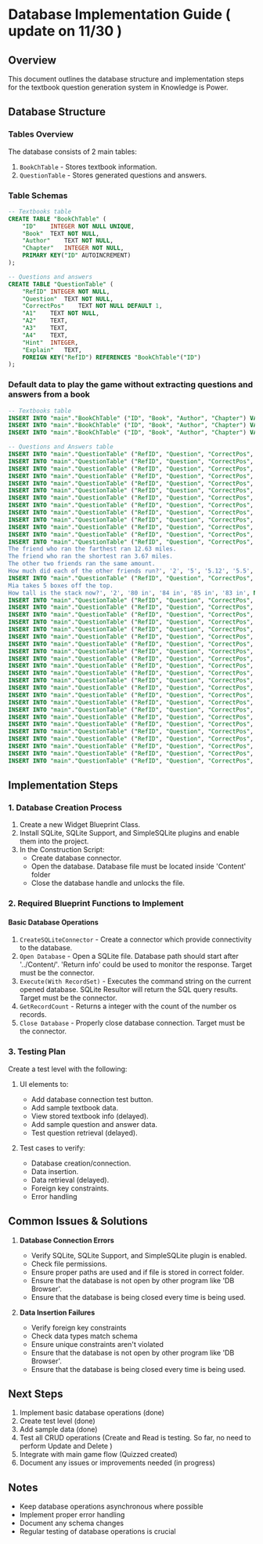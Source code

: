 # Database Implementation Guide ( update on 11/30 )

## Overview
This document outlines the database structure and implementation steps for the textbook question generation system in Knowledge is Power.

## Database Structure

### Tables Overview
The database consists of 2 main tables:
1. `BookChTable` - Stores textbook information.
4. `QuestionTable` - Stores generated questions and answers.

### Table Schemas
```sql
-- Textbooks table
CREATE TABLE "BookChTable" (
	"ID"	INTEGER NOT NULL UNIQUE,
	"Book"	TEXT NOT NULL,
	"Author"	TEXT NOT NULL,
	"Chapter"	INTEGER NOT NULL,
	PRIMARY KEY("ID" AUTOINCREMENT)
);

-- Questions and answers
CREATE TABLE "QuestionTable" (
	"RefID"	INTEGER NOT NULL,
	"Question"	TEXT NOT NULL,
	"CorrectPos"	TEXT NOT NULL DEFAULT 1,
	"A1"	TEXT NOT NULL,
	"A2"	TEXT,
	"A3"	TEXT,
	"A4"	TEXT,
	"Hint"	INTEGER,
	"Explain"	TEXT,
	FOREIGN KEY("RefID") REFERENCES "BookChTable"("ID")
);
```

### Default data to play the game without extracting questions and answers from a book
```sql
-- Textbooks table
INSERT INTO "main"."BookChTable" ("ID", "Book", "Author", "Chapter") VALUES ('1', 'Elementary Math', 'KIP', '1');
INSERT INTO "main"."BookChTable" ("ID", "Book", "Author", "Chapter") VALUES ('2', 'Elementary Biology', 'KIP', '1');
INSERT INTO "main"."BookChTable" ("ID", "Book", "Author", "Chapter") VALUES ('3', 'Python', 'KiP', '10');

-- Questions and Answers table
INSERT INTO "main"."QuestionTable" ("RefID", "Question", "CorrectPos", "A1", "A2", "A3", "A4", "Hint", "Explain") VALUES ('1', '27+175 = ', '3', '183', '190', '202', '192', 'sum integer then decimals', '27 + 175 = 202');
INSERT INTO "main"."QuestionTable" ("RefID", "Question", "CorrectPos", "A1", "A2", "A3", "A4", "Hint", "Explain") VALUES ('1', '23*175 = ', '4', '4000', '6000', '202', '4025', NULL, 'Excellent!');
INSERT INTO "main"."QuestionTable" ("RefID", "Question", "CorrectPos", "A1", "A2", "A3", "A4", "Hint", "Explain") VALUES ('1', '100-57', '2', '34', '43', '50', '33', NULL, NULL);
INSERT INTO "main"."QuestionTable" ("RefID", "Question", "CorrectPos", "A1", "A2", "A3", "A4", "Hint", "Explain") VALUES ('1', 'What is the next prime number after 23?', '1', '29', NULL, NULL, NULL, NULL, NULL);
INSERT INTO "main"."QuestionTable" ("RefID", "Question", "CorrectPos", "A1", "A2", "A3", "A4", "Hint", "Explain") VALUES ('1', 'A cheese cost $1.35. You paid $2. How much change should you get?', '1', '0.65', NULL, NULL, NULL, NULL, NULL);
INSERT INTO "main"."QuestionTable" ("RefID", "Question", "CorrectPos", "A1", "A2", "A3", "A4", "Hint", "Explain") VALUES ('1', 'What is 444 minutes in hours?', '1', '7.4', NULL, NULL, NULL, NULL, NULL);
INSERT INTO "main"."QuestionTable" ("RefID", "Question", "CorrectPos", "A1", "A2", "A3", "A4", "Hint", "Explain") VALUES ('1', 'A rectangular prism has side of 4, 3, and 4. What is its volume?', '1', '48', NULL, NULL, NULL, 'multiply length by width by height', NULL);
INSERT INTO "main"."QuestionTable" ("RefID", "Question", "CorrectPos", "A1", "A2", "A3", "A4", "Hint", "Explain") VALUES ('1', 'A rectangular prism has a base area of 124 cm^2 and height of 12 cm. What is its volume?', '1', '1488', NULL, NULL, NULL, 'Volume = area of the base x height', '124 * 12 = 148');
INSERT INTO "main"."QuestionTable" ("RefID", "Question", "CorrectPos", "A1", "A2", "A3", "A4", "Hint", "Explain") VALUES ('1', 'A car wash washes 92 cars per day. They make $15 per car. How much money will they have made in 4 days?', '3', '5500', '5600', '5520', '5550', 'multiply quantity of cars * cost per car * days', '92 * 15 * 4');
INSERT INTO "main"."QuestionTable" ("RefID", "Question", "CorrectPos", "A1", "A2", "A3", "A4", "Hint", "Explain") VALUES ('1', 'the distance of 2 cities is 3400 miles. If we travel 4/10 of the way, how much we traveled?', '4', '1060', '1300', '1400', '1360', 'divide distance by denominator, multiply by numerator.', NULL);
INSERT INTO "main"."QuestionTable" ("RefID", "Question", "CorrectPos", "A1", "A2", "A3", "A4", "Hint", "Explain") VALUES ('1', 'Bags of parsnips weigh 3.45lbs each. A restaurant orders 4 of these bags and the chef uses 2.35lb of the parsnips. How many lbs are left?', '2', '11', '11.45', '12', '11.30', 'weight of one bag * quantity of bags - usage', '3.45 * 4 - 2.35');
INSERT INTO "main"."QuestionTable" ("RefID", "Question", "CorrectPos", "A1", "A2", "A3", "A4", "Hint", "Explain") VALUES ('1', 'Pasta has 250g of carbohydrates per kilogram. There are 200g pasta in each small packet. How much carbohydrates are in each small packet?', '1', '50g', '75g', '25g', '100g', 'How much grams is 1 kilograms?', NULL);
INSERT INTO "main"."QuestionTable" ("RefID", "Question", "CorrectPos", "A1", "A2", "A3", "A4", "Hint", "Explain") VALUES ('1', 'Four friends ran a total of 26.54 miles.
The friend who ran the farthest ran 12.63 miles.
The friend who ran the shortest ran 3.67 miles.
The other two friends ran the same amount. 
How much did each of the other friends run?', '2', '5', '5.12', '5.5', '5.2', NULL, NULL);
INSERT INTO "main"."QuestionTable" ("RefID", "Question", "CorrectPos", "A1", "A2", "A3", "A4", "Hint", "Explain") VALUES ('1', 'A stack of 40 identical boxed is 8 ft tall.
Mia takes 5 boxes off the top.
How tall is the stack now?', '2', '80 in', '84 in', '85 in', '83 in', NULL, NULL);
INSERT INTO "main"."QuestionTable" ("RefID", "Question", "CorrectPos", "A1", "A2", "A3", "A4", "Hint", "Explain") VALUES ('1', 'The numbers in this sequence increase by the same amount each time.', '3', '30, 60, 70', '53, 65, 07', '35, 56, 77', '2, 4, 8', NULL, NULL);
INSERT INTO "main"."QuestionTable" ("RefID", "Question", "CorrectPos", "A1", "A2", "A3", "A4", "Hint", "Explain") VALUES ('1', '6/5, 3/5, and 3/4. Write these factors in order, starting from the least.', '1', '3/5, 3/4, 6/5', '3/4, 6/5, 3/5', '6/5, 3/5, 3/4', '3/4, 3/5, 6/5', NULL, NULL);
INSERT INTO "main"."QuestionTable" ("RefID", "Question", "CorrectPos", "A1", "A2", "A3", "A4", "Hint", "Explain") VALUES ('2', 'What is viticulture?', '1', 'study of grapes', 'culture of apples', 'control of pests', 'organize books', NULL, NULL);
INSERT INTO "main"."QuestionTable" ("RefID", "Question", "CorrectPos", "A1", "A2", "A3", "A4", "Hint", "Explain") VALUES ('2', 'What gas is given off during Photosynthesis?', '2', 'Nitrogen', 'Oxygen', 'Hydrogen', 'Helium', NULL, NULL);
INSERT INTO "main"."QuestionTable" ("RefID", "Question", "CorrectPos", "A1", "A2", "A3", "A4", "Hint", "Explain") VALUES ('2', 'What percentage of the atmospheric air is oxygen?', '3', 'Less than 10%', 'About 15%', 'About 20%', 'about 90%', NULL, NULL);
INSERT INTO "main"."QuestionTable" ("RefID", "Question", "CorrectPos", "A1", "A2", "A3", "A4", "Hint", "Explain") VALUES ('2', 'Which organ in the human body pumps blood?', '1', 'heart', NULL, NULL, NULL, NULL, NULL);
INSERT INTO "main"."QuestionTable" ("RefID", "Question", "CorrectPos", "A1", "A2", "A3", "A4", "Hint", "Explain") VALUES ('2', 'What is the name of the bone that "protect the brain"?', '1', 'cranium', 'femur', 'tibia', 'hat', NULL, NULL);
INSERT INTO "main"."QuestionTable" ("RefID", "Question", "CorrectPos", "A1", "A2", "A3", "A4", "Hint", "Explain") VALUES ('2', 'The heart is in which cavity?', '2', 'abdomen', 'chest', 'left arm', 'right leg', NULL, NULL);
INSERT INTO "main"."QuestionTable" ("RefID", "Question", "CorrectPos", "A1", "A2", "A3", "A4", "Hint", "Explain") VALUES ('2', 'Where is the mandible found?', '3', 'left hand', 'abdomen', 'jaw', 'right leg', NULL, NULL);
INSERT INTO "main"."QuestionTable" ("RefID", "Question", "CorrectPos", "A1", "A2", "A3", "A4", "Hint", "Explain") VALUES ('2', 'Where is the fibula found?', '4', 'jaw', 'cranium', 'arm', 'leg', NULL, NULL);
INSERT INTO "main"."QuestionTable" ("RefID", "Question", "CorrectPos", "A1", "A2", "A3", "A4", "Hint", "Explain") VALUES ('2', 'What parts of our bodies carry messages from one part of the body to another?', '2', 'bones', 'nerves', 'skin', 'telephone', NULL, NULL);
INSERT INTO "main"."QuestionTable" ("RefID", "Question", "CorrectPos", "A1", "A2", "A3", "A4", "Hint", "Explain") VALUES ('2', 'Plants are called the _______ of nature.', '1', 'lungs', NULL, NULL, NULL, NULL, NULL);
INSERT INTO "main"."QuestionTable" ("RefID", "Question", "CorrectPos", "A1", "A2", "A3", "A4", "Hint", "Explain") VALUES ('2', 'How many bones are there in the adult human body?', '1', '206', NULL, NULL, NULL, NULL, NULL);
INSERT INTO "main"."QuestionTable" ("RefID", "Question", "CorrectPos", "A1", "A2", "A3", "A4", "Hint", "Explain") VALUES ('2', 'How many bones are there in the adult human body?', '3', '135', '604', '206', NULL, NULL, NULL);
INSERT INTO "main"."QuestionTable" ("RefID", "Question", "CorrectPos", "A1", "A2", "A3", "A4", "Hint", "Explain") VALUES ('2', 'What is the first step in the digestion process?', '1', 'ingestion', NULL, '', NULL, NULL, NULL);
INSERT INTO "main"."QuestionTable" ("RefID", "Question", "CorrectPos", "A1", "A2", "A3", "A4", "Hint", "Explain") VALUES ('2', 'Who is credited with the invention of the microscope?', '2', 'Albert Einstein', 'Anton van Leeuwenhoek', 'Lidia Morrison', 'Microsoft', NULL, NULL);
INSERT INTO "main"."QuestionTable" ("RefID", "Question", "CorrectPos", "A1", "A2", "A3", "A4", "Hint", "Explain") VALUES ('2', 'What bone also refers to the beaks of birds?', '4', 'femur', 'tibia', NULL, 'mandible', NULL, NULL);
INSERT INTO "main"."QuestionTable" ("RefID", "Question", "CorrectPos", "A1", "A2", "A3", "A4", "Hint", "Explain") VALUES ('3', 'Question', '1', 'Answer', NULL, NULL, NULL, '', '');
INSERT INTO "main"."QuestionTable" ("RefID", "Question", "CorrectPos", "A1", "A2", "A3", "A4", "Hint", "Explain") VALUES ('3', 'Question', '1', 'Answer', '', '', '', 'Try Answer', 'Good!');
INSERT INTO "main"."QuestionTable" ("RefID", "Question", "CorrectPos", "A1", "A2", "A3", "A4", "Hint", "Explain") VALUES ('3', 'Question with short answer', '1', 'Short Answer', '', '', '', 'Try Short Answer', 'Good!');
INSERT INTO "main"."QuestionTable" ("RefID", "Question", "CorrectPos", "A1", "A2", "A3", "A4", "Hint", "Explain") VALUES ('3', 'Question with multiple choice', '3', 'wrong1', 'wrong2', 'answer', 'wrong3', 'Try answer', 'Nice!');
INSERT INTO "main"."QuestionTable" ("RefID", "Question", "CorrectPos", "A1", "A2", "A3", "A4", "Hint", "Explain") VALUES ('3', 'Question with short answer', '1', 'Short Answer', '', '', '', 'Try Short Answer', 'Good!');
INSERT INTO "main"."QuestionTable" ("RefID", "Question", "CorrectPos", "A1", "A2", "A3", "A4", "Hint", "Explain") VALUES ('3', 'Question with multiple choice', '3', 'wrong1', 'wrong2', 'answer', 'wrong3', 'Try answer', 'Nice!');
```

## Implementation Steps

### 1. Database Creation Process
1. Create a new Widget Blueprint Class.
2. Install SQLite, SQLite Support, and SimpleSQLite plugins and enable them into the project.
3. In the Construction Script:
   - Create database connector.
   - Open the database. Database file must be located inside 'Content' folder
   - Close the database handle and unlocks the file.

### 2. Required Blueprint Functions to Implement

#### Basic Database Operations
1. `CreateSQLiteConnector` - Create a connector which provide connectivity to the database.
2. `Open Database` - Open a SQLite file. Database path should start after '../Content/'. 'Return info' could be used to monitor the response. Target must be the connector.
3. `Execute(With RecordSet)` - Executes the command string on the current opened database. SQLite Resultor will return the SQL query results. Target must be the connector.
4. `GetRecordCount` - Returns a integer with the count of the number os records.
5. `Close Database` - Properly close database connection. Target must be the connector.

### 3. Testing Plan

Create a test level with the following:
1. UI elements to:
   - Add database connection test button.
   - Add sample textbook data.
   - View stored textbook info (delayed).
   - Add sample question and answer data.
   - Test question retrieval (delayed).

2. Test cases to verify:
   - Database creation/connection.
   - Data insertion.
   - Data retrieval (delayed).
   - Foreign key constraints.
   - Error handling

## Common Issues & Solutions

1. **Database Connection Errors**
   - Verify SQLite, SQLite Support, and SimpleSQLite plugin is enabled.
   - Check file permissions.
   - Ensure proper paths are used and if file is stored in correct folder.
   - Ensure that the database is not open by other program like 'DB Browser'.
   - Ensure that the database is being closed every time is being used.

2. **Data Insertion Failures**
   - Verify foreign key constraints
   - Check data types match schema
   - Ensure unique constraints aren't violated
   - Ensure that the database is not open by other program like 'DB Browser'.
   - Ensure that the database is being closed every time is being used.

## Next Steps

1. Implement basic database operations (done)
2. Create test level (done)
3. Add sample data (done)
4. Test all CRUD operations (Create and Read is testing. So far, no need to perform Update and Delete )
5. Integrate with main game flow (Quizzed created)
6. Document any issues or improvements needed (in progress)

## Notes
- Keep database operations asynchronous where possible
- Implement proper error handling
- Document any schema changes
- Regular testing of database operations is crucial